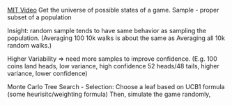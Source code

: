 [MIT Video](https://www.youtube.com/watch?v=OgO1gpXSUzU)
Get the universe of possible states of a game. 
Sample - proper subset of a population

Insight: random sample tends to have same behavior as sampling the population. (Averaging 100 10k walks is about the same as Averaging all 10k random walks.)

Higher Variability => need more samples to improve confidence.
(E.g. 100 coins land heads, low variance, high confidence
52 heads/48 tails, higher variance, lower confidence)

Monte Carlo Tree Search - 
Selection: Choose a leaf based on UCB1 formula (some heurisitc/weighting formula)
Then, simulate the game randomly,

